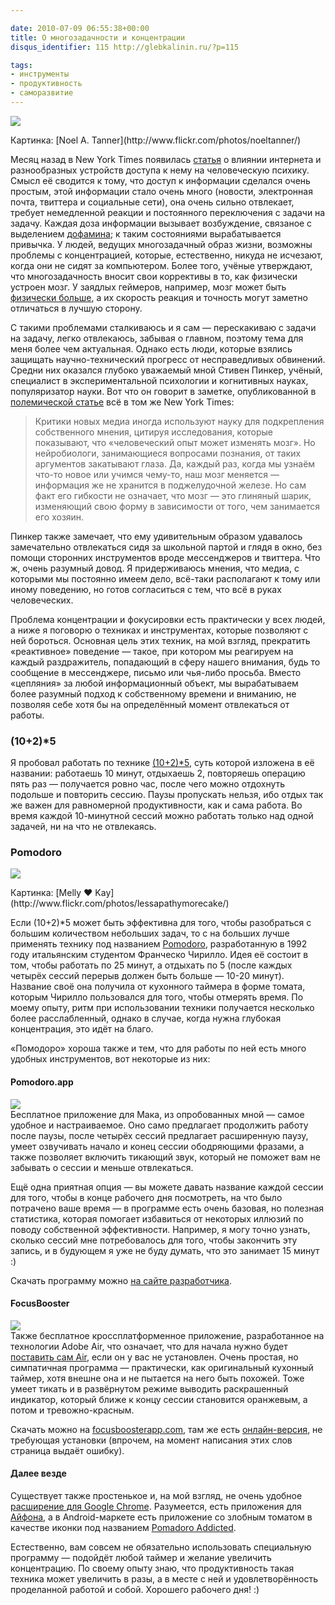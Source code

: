 ```yaml
---

date: 2010-07-09 06:55:38+00:00
title: О многозадачности и концентрации
disqus_identifier: 115 http://glebkalinin.ru/?p=115

tags:
- инструменты
- продуктивность
- саморазвитие
---
```


![](http://glebkalinin.ru/featured/2010/07/brain.gif)

<p class="legend">Картинка: [Noel A. Tanner](http://www.flickr.com/photos/noeltanner/)</p>

Месяц назад в New York Times появилась [статья](http://www.nytimes.com/2010/06/07/technology/07brain.html) о влиянии интернета и разнообразных устройств доступа к нему на человеческую психику. Смысл её сводится к тому, что доступ к информации сделался очень простым, этой информации стало очень много (новости, электронная почта, твиттера и социальные сети), она очень сильно отвлекает, требует немедленной реакции и постоянного переключения с задачи на задачу. Каждая доза информации вызывает возбуждение, связаное с выделением [дофамина](http://ru.wikipedia.org/wiki/%D0%94%D0%BE%D1%84%D0%B0%D0%BC%D0%B8%D0%BD); к таким состояниями вырабатывается привычка. У людей, ведущих  многозадачный образ жизни, возможны проблемы с концентрацией, которые, естественно, никуда не исчезают, когда они не сидят за компьютером.  Более того, учёные утверждают, что многозадачность вносит свои коррективы в то, как физически устроен мозг. У заядлых геймеров, например, мозг может быть [физически больше](http://eideneurolearningblog.blogspot.com/2010/05/video-gamers-have-bigger-brains.html), а их скорость реакция и точность могут заметно отличаться в лучшую сторону.

<!-- more -->

С такими проблемами сталкиваюсь и я сам — перескакиваю с задачи на задачу, легко отвлекаюсь, забывая о главном, поэтому тема для меня более чем актуальная. Однако есть люди, которые взялись защищать научно-технический прогресс от несправедливых обвинений. Средни них оказался глубоко уважаемый мной Стивен Пинкер, учёный, специалист в экспериментальной психологии и когнитивных науках, популяризатор науки. Вот что он говорит в заметке, опубликованной в [полемической статье](http://www.nytimes.com/2010/06/11/opinion/11Pinker.html) всё в том же New York Times:


 
> Критики новых медиа иногда используют науку для подкрепления собственного мнения, цитируя исследования, которые показывают, что «человеческий опыт может изменять мозг». Но нейробиологи, занимающиеся вопросами познания, от таких аргументов закатывают глаза. Да, каждый раз, когда мы узнаём что-то новое или учимся чему-то, наш мозг меняется — информация же не хранится в поджелудочной железе.  Но сам факт его гибкости не означает, что мозг — это глиняный шарик, изменяющий свою форму в зависимости от  того, чем занимается его хозяин.

Пинкер также замечает, что ему удивительным образом удавалось замечательно отвлекаться сидя за школьной партой и глядя в окно, без помощи сторонних инструментов вроде мессенджеров и твиттера. Что ж, очень разумный довод. Я придерживаюсь мнения, что медиа, с которыми мы постоянно имеем дело, всё-таки располагают к тому или иному поведению, но готов согласиться с тем, что всё в руках человеческих. 

Проблема концентрации и фокусировки есть практически у всех людей, а ниже я поговорю о техниках и инструментах, которые позволяют с ней бороться. Основная цель этих техник, на мой взгляд, прекратить «реактивное» поведение — такое, при котором мы реагируем на каждый раздражитель, попадающий в сферу нашего внимания, будь то сообщение в мессенджере, письмо или чья-либо просьба. Вместо «цепляния» за любой информационный объект, мы вырабатываем более разумный подход к собственному времени и вниманию, не позволяя себе хотя бы на определённый момент отвлекаться от работы.




### (10+2)*5



Я пробовал работать по технике [(10+2)*5](http://www.43folders.com/2005/10/11/procrastination-hack-1025), суть которой изложена в её названии: работаешь 10 минут, отдыхаешь 2, повторяешь операцию пять раз — получается ровно час, после чего можно отдохнуть подольше и повторить сессию. Паузы пропускать нельзя, ибо отдых так же важен для равномерной продуктивности, как и сама работа. Во время каждой 10-минутной сессий можно работать только над одной задачей, ни на что не отвлекаясь.  




### Pomodoro


![](http://glebkalinin.ru/featured/2010/07/pomodoro.jpg)

<p class="legend">Картинка: [Melly ♥ Kay](http://www.flickr.com/photos/lessapathymorecake/)</p>


Если (10+2)*5 может быть эффективна для того, чтобы разобраться с большим количеством небольших задач, то с на больших лучше применять технику под названием [Pomodoro](http://www.pomodorotechnique.com/), разработанную в 1992 году итальянским студентом Франческо Чирилло.  Идея её  состоит в том, чтобы работать по 25 минут, а отдыхать по 5 (после каждых четырёх сессий перерыв должен быть больше — 10-20 минут). Название своё она получила от кухонного таймера в форме томата, которым Чирилло пользовался для того, чтобы отмерять время. По моему опыту, ритм при использовании техники получается несколько более расслабленный, однако в случае, когда нужна глубокая концентрация, это идёт на благо. 

«Помодоро» хороша также и тем, что для работы по ней есть много удобных инструментов, вот некоторые из них:



#### Pomodoro.app

![](http://glebkalinin.ru/featured/2010/07/pomodoro-web.png)  
Бесплатное приложение для Мака, из опробованных мной — самое удобное и настраиваемое. Оно само предлагает продолжить работу после паузы, после четырёх сессий предлагает расширенную паузу, умеет озвучивать начало и конец сессии ободряющими фразами, а также позволяет включить тикающий звук, который не поможет вам не забывать о сессии и меньше отвлекаться. 

Ещё одна приятная опция — вы можете давать название каждой сессии для того, чтобы в конце рабочего дня посмотреть, на что было потрачено ваше время — в программе есть очень базовая, но полезная статистика, которая помогает избавиться от некоторых иллюзий по поводу собственной эффективности. Например, я могу точно узнать, сколько сессий мне потребовалось для того, чтобы закончить эту запись, и в будующем я уже не буду думать, что это занимает 15 минут :)

Скачать программу можно [на сайте разработчика](http://pomodoro.ugolandini.com/).


#### FocusBooster

![](http://glebkalinin.ru/featured/2010/07/focusbooster.png)  
Также бесплатное кроссплатформенное приложение, разработанное на технологии Adobe Air, что означает, что для начала нужно будет [поставить сам Air](http://www.adobe.com/products/air/), если он у вас не установлен. Очень простая, но симпатичная программа — практически, как оригинальный кухонный таймер, хотя внешне она и не пытается на него быть похожей. Тоже умеет тикать и в развёрнутом режиме выводить раскрашенный индикатор, который ближе к концу сессии становится оранжевым, а потом и тревожно-красным.

Скачать можно на [focusboosterapp.com](http://www.focusboosterapp.com/), там же есть [онлайн-версия](http://www.focusboosterapp.com/live.cfm), не требующая установки (впрочем, на момент написания этих слов страница выдаёт ошибку).



#### Далее везде

Существует также простенькое и, на мой взгляд, не очень удобное [расширение для Google Chrome](http://lifehacker.com/5450863/chromodoro-adds-a-pomodoro-timer-to-chrome). Разумеется, есть приложения для [Айфона](http://www.freshapps.com/pomodoro-technique/), а в Android-маркете есть приложение со злобным томатом в качестве иконки под названием [Pomadoro Addicted](http://www.androidapplicationspro.com/pomodoro_addicted-gustavo_m_santos-1_0_12-download.html). 

Естественно, вам совсем не обязательно использовать специальную программу — подойдёт любой таймер и желание увеличить концентрацию. По своему опыту знаю, что продуктивность такая техника может увеличить в разы, а в месте с ней и удовлетворённость проделанной работой и собой. Хорошего рабочего дня! :)
